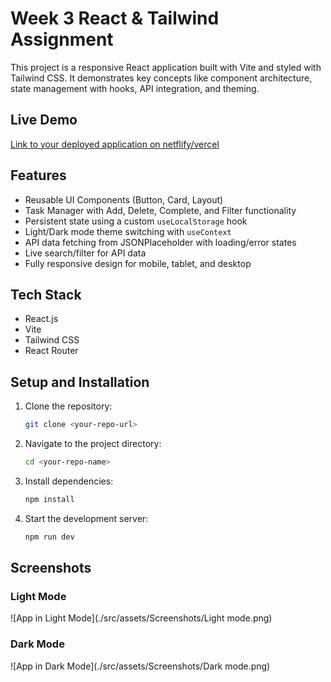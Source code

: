 # Week 3 React & Tailwind Assignment

This project is a responsive React application built with Vite and styled with Tailwind CSS. It demonstrates key concepts like component architecture, state management with hooks, API integration, and theming.

## Live Demo

[Link to your deployed application on netflify/vercel](https://my-react-app-sand-eight.vercel.app/)

## Features
- Reusable UI Components (Button, Card, Layout)
- Task Manager with Add, Delete, Complete, and Filter functionality
- Persistent state using a custom `useLocalStorage` hook
- Light/Dark mode theme switching with `useContext`
- API data fetching from JSONPlaceholder with loading/error states
- Live search/filter for API data
- Fully responsive design for mobile, tablet, and desktop

## Tech Stack
- React.js
- Vite
- Tailwind CSS
- React Router

## Setup and Installation

1. Clone the repository:
   ```bash
   git clone <your-repo-url>
   ```
2. Navigate to the project directory:
   ```bash
   cd <your-repo-name>
   ```
3. Install dependencies:
   ```bash
   npm install
   ```
4. Start the development server:
   ```bash
   npm run dev
   ```

## Screenshots

### Light Mode
![App in Light Mode](./src/assets/Screenshots/Light mode.png)

### Dark Mode
![App in Dark Mode](./src/assets/Screenshots/Dark mode.png)